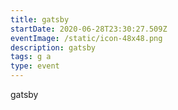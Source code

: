 ```yaml
---
title: gatsby
startDate: 2020-06-28T23:30:27.509Z
eventImage: /static/icon-48x48.png
description: gatsby
tags: g a
type: event
---
```

gatsby
